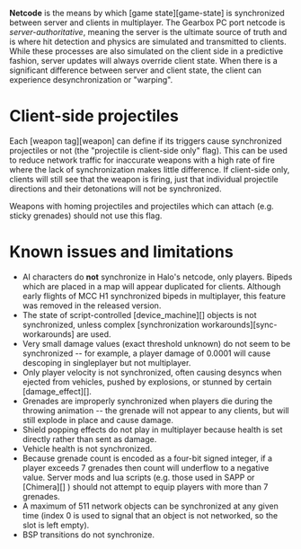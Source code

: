 **Netcode** is the means by which [game state][game-state] is synchronized between server and clients in multiplayer. The Gearbox PC port netcode is _server-authoritative_, meaning the server is the ultimate source of truth and is where hit detection and physics are simulated and transmitted to clients. While these processes are also simulated on the client side in a predictive fashion, server updates will always override client state. When there is a significant difference between server and client state, the client can experience desynchronization or "warping".

# Client-side projectiles
Each [weapon tag][weapon] can define if its triggers cause synchronized projectiles or not (the "projectile is client-side only" flag). This can be used to reduce network traffic for inaccurate weapons with a high rate of fire where the lack of synchronization makes little difference. If client-side only, clients will still see that the weapon is firing, just that individual projectile directions and their detonations will not be synchronized.

Weapons with homing projectiles and projectiles which can attach (e.g. sticky grenades) should not use this flag.

# Known issues and limitations
* AI characters do **not** synchronize in Halo's netcode, only players. Bipeds which are placed in a map will appear duplicated for clients. Although early flights of MCC H1 synchronized bipeds in multiplayer, this feature was removed in the released version.
* The state of script-controlled [device_machine][] objects is not synchronized, unless complex [synchronization workarounds][sync-workarounds] are used.
* Very small damage values (exact threshold unknown) do not seem to be synchronized -- for example, a player damage of 0.0001 will cause descoping in singleplayer but not multiplayer.
* Only player velocity is not synchronized, often causing desyncs when ejected from vehicles, pushed by explosions, or stunned by certain [damage_effect][].
* Grenades are improperly synchronized when players die during the throwing animation -- the grenade will not appear to any clients, but will still explode in place and cause damage.
* Shield popping effects do not play in multiplayer because health is set directly rather than sent as damage.
* Vehicle health is not synchronized.
* Because grenade count is encoded as a four-bit signed integer, if a player exceeds 7 grenades then count will underflow to a negative value. Server mods and lua scripts (e.g. those used in SAPP or [Chimera][] ) should not attempt to equip players with more than 7 grenades.
* A maximum of 511 network objects can be synchronized at any given time (index 0 is used to signal that an object is not networked, so the slot is left empty).
* BSP transitions do not synchronize.
